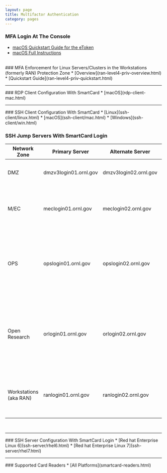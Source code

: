 ```yaml
---
layout: page
title: Multifactor Authentication
category: pages
---
```


### MFA Login At The Console
* [macOS Quickstart Guide for the eToken](console-mac-quickstart.html)
* [macOS Full Instructions](console-mac.html)

<br />
### MFA Enforcement for Linux Servers/Clusters in the Workstations (formerly RAN) Protection Zone
* [Overview](ran-level4-priv-overview.html)
* [Quickstart Guide](ran-level4-priv-quickstart.html)

<br />
<hr>
### RDP Client Configuration With SmartCard
* [macOS](rdp-client-mac.html)

<br />
<hr>
### SSH Client Configuration With SmartCard
* [Linux](ssh-client/linux.html)
* [macOS](ssh-client/mac.html)
* [Windows](ssh-client/win.html)

### SSH Jump Servers With SmartCard Login

| Network Zone | Primary Server | Alternate Server | Getting Access |
|------------|--------------|----------------|----------------|
| DMZ | dmzv3login01.ornl.gov | dmzv3login02.ornl.gov | Request Linux access in [DCAMS](https://dcams.ornl.gov) |
| M/EC | meclogin01.ornl.gov | meclogin02.ornl.gov | Request Linux Jump Server -> MEC SSH User in [UCAMS](https://ucams.ornl.gov) |
| OPS | opslogin01.ornl.gov | opslogin02.ornl.gov | Request Linux Jump Server -> OPS SSH User in [UCAMS](https://ucams.ornl.gov) with a secondary userid |
| Open Research | orlogin01.ornl.gov | orlogin02.ornl.gov | Request Linux Jump Server -> Ooen Research SSH User in [UCAMS](https://ucams.ornl.gov) with a dedicated secondary userid |
| Workstations (aka RAN) | ranlogin01.ornl.gov | ranlogin02.ornl.gov | Request Linux Jump Server -> RAN SSH User in [UCAMS](https://ucams.ornl.gov) |

<br />
<hr>
### SSH Server Configuration With SmartCard Login
* [Red hat Enterprise Linux 6](ssh-server/rhel6.html)
* [Red hat Enterprise Linux 7](ssh-server/rhel7.html)

<br />
<hr>
### Supported Card Readers
* [All Platforms](smartcard-readers.html)
